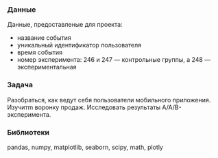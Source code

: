 
### Данные
Данные, предоставленые для проекта:
- название события
- уникальный идентификатор пользователя
- время события
- номер эксперимента: 246 и 247 — контрольные группы, а 248 — экспериментальная

### Задача
Разобраться, как ведут себя пользователи мобильного приложения. Изучитm воронку продаж. Исследовать результаты A/A/B-эксперимента.

### Библиотеки
pandas, numpy, matplotlib, seaborn, scipy, math, plotly



